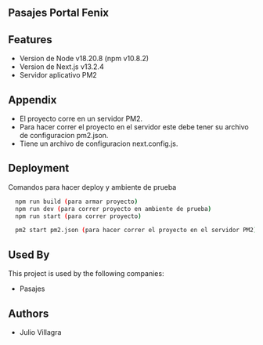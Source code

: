 ## Pasajes Portal Fenix



## Features

<!-- - Version de Node v16.17.0 -->
- Version de Node v18.20.8 (npm v10.8.2)
- Version de Next.js v13.2.4
- Servidor aplicativo PM2

## Appendix

- El proyecto corre en un servidor PM2.
- Para hacer correr el proyecto en el servidor este debe tener su archivo de configuracion pm2.json.
- Tiene un archivo de configuracion next.config.js.


## Deployment

Comandos para hacer deploy y ambiente de prueba

```bash
  npm run build (para armar proyecto)
  npm run dev (para correr proyecto en ambiente de prueba)
  npm run start (para correr proyecto)

  pm2 start pm2.json (para hacer correr el proyecto en el servidor PM2)
```

## Used By

This project is used by the following companies:

- Pasajes



## Authors

- Julio Villagra

